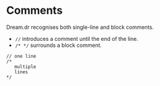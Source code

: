 # Comments

Dream.dr recognises both single-line and block comments.

- `//` introduces a comment until the end of the line.
- `/* */` surrounds a block comment.

```dream
// one line
/*
   multiple
   lines
*/
```

